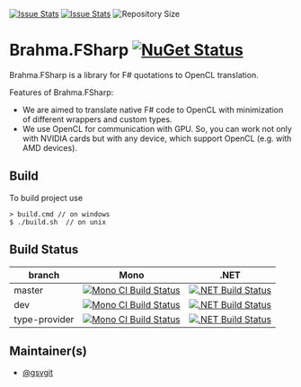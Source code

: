 [![Issue Stats](http://issuestats.com/github/YaccConstructor/Brahma.FSharp/badge/issue)](http://issuestats.com/github/YaccConstructor/Brahma.FSharp)
[![Issue Stats](http://issuestats.com/github/YaccConstructor/Brahma.FSharp/badge/pr)](http://issuestats.com/github/YaccConstructor/Brahma.FSharp)
![Repository Size](https://reposs.herokuapp.com/?path=YaccConstructor/Brahma.FSharp)

# Brahma.FSharp [![NuGet Status](http://img.shields.io/nuget/v/Brahma.FSharp.svg?style=flat)](https://www.nuget.org/packages/Brahma.FSharp/)

Brahma.FSharp is a library for F# quotations to OpenCL translation.

Features of Brahma.FSharp:
* We are aimed to translate native F# code to OpenCL with minimization of different wrappers and custom types.
* We use OpenCL for communication with GPU. So, you can work not only with NVIDIA cards but with any device, which support OpenCL (e.g. with AMD devices).

## Build

To build project use 

    > build.cmd // on windows    
    $ ./build.sh  // on unix
  

## Build Status

| branch | Mono | .NET |
|---------------|---------------------------------------------------------------------------------------------------------------------------------------------------------------|---------------------------------------------------------------------------------------------------------------------------------------------------------|
| master | [![Mono CI Build Status](https://img.shields.io/travis/YaccConstructor/Brahma.FSharp/master.svg)](https://travis-ci.org/YaccConstructor/Brahma.FSharp) | [![.NET Build Status](https://img.shields.io/appveyor/ci/gsvgit/brahma-fsharp/master.svg)](https://ci.appveyor.com/project/gsvgit/brahma-fsharp) |
| dev | [![Mono CI Build Status](https://img.shields.io/travis/YaccConstructor/Brahma.FSharp/dev.svg)](https://travis-ci.org/YaccConstructor/Brahma.FSharp) | [![.NET Build Status](https://img.shields.io/appveyor/ci/gsvgit/brahma-fsharp/dev.svg)](https://ci.appveyor.com/project/gsvgit/brahma-fsharp) |
| type-provider | [![Mono CI Build Status](https://img.shields.io/travis/YaccConstructor/Brahma.FSharp/type-provider.svg)](https://travis-ci.org/YaccConstructor/Brahma.FSharp) | [![.NET Build Status](https://img.shields.io/appveyor/ci/gsvgit/brahma-fsharp/type-provider.svg)](https://ci.appveyor.com/project/gsvgit/brahma-fsharp) |

## Maintainer(s)

- [@gsvgit](https://github.com/gsvgit)
